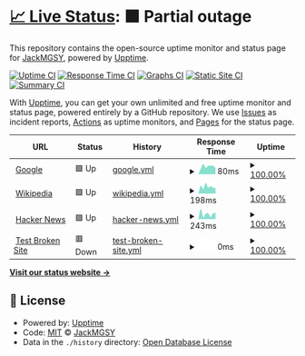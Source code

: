 # [📈 Live Status](https://JackMcLeanGSY.github.io/status-page): <!--live status--> **🟧 Partial outage**

This repository contains the open-source uptime monitor and status page for [JackMGSY](https://jackclean2015.wixsite.com/totalaviationyt), powered by [Upptime](https://github.com/upptime/upptime).

[![Uptime CI](https://github.com/JackMcLeanGSY/status-page/workflows/Uptime%20CI/badge.svg)](https://github.com/JackMcLeanGSY/status-page/actions?query=workflow%3A%22Uptime+CI%22)
[![Response Time CI](https://github.com/JackMcLeanGSY/status-page/workflows/Response%20Time%20CI/badge.svg)](https://github.com/JackMcLeanGSY/status-page/actions?query=workflow%3A%22Response+Time+CI%22)
[![Graphs CI](https://github.com/JackMcLeanGSY/status-page/workflows/Graphs%20CI/badge.svg)](https://github.com/JackMcLeanGSY/status-page/actions?query=workflow%3A%22Graphs+CI%22)
[![Static Site CI](https://github.com/JackMcLeanGSY/status-page/workflows/Static%20Site%20CI/badge.svg)](https://github.com/JackMcLeanGSY/status-page/actions?query=workflow%3A%22Static+Site+CI%22)
[![Summary CI](https://github.com/JackMcLeanGSY/status-page/workflows/Summary%20CI/badge.svg)](https://github.com/JackMcLeanGSY/status-page/actions?query=workflow%3A%22Summary+CI%22)

With [Upptime](https://upptime.js.org), you can get your own unlimited and free uptime monitor and status page, powered entirely by a GitHub repository. We use [Issues](https://github.com/JackMcLeanGSY/status-page/issues) as incident reports, [Actions](https://github.com/JackMcLeanGSY/status-page/actions) as uptime monitors, and [Pages](https://JackMcLeanGSY.github.io/status-page) for the status page.

<!--start: status pages-->
<!-- This summary is generated by Upptime (https://github.com/upptime/upptime) -->
<!-- Do not edit this manually, your changes will be overwritten -->
<!-- prettier-ignore -->
| URL | Status | History | Response Time | Uptime |
| --- | ------ | ------- | ------------- | ------ |
| <img alt="" src="https://icons.duckduckgo.com/ip3/www.google.com.ico" height="13"> [Google](https://www.google.com) | 🟩 Up | [google.yml](https://github.com/JackMcLeanGSY/status-page/commits/HEAD/history/google.yml) | <details><summary><img alt="Response time graph" src="./graphs/google/response-time-week.png" height="20"> 80ms</summary><br><a href="https://JackMcLeanGSY.github.io/status-page/history/google"><img alt="Response time 89" src="https://img.shields.io/endpoint?url=https%3A%2F%2Fraw.githubusercontent.com%2FJackMcLeanGSY%2Fstatus-page%2FHEAD%2Fapi%2Fgoogle%2Fresponse-time.json"></a><br><a href="https://JackMcLeanGSY.github.io/status-page/history/google"><img alt="24-hour response time 59" src="https://img.shields.io/endpoint?url=https%3A%2F%2Fraw.githubusercontent.com%2FJackMcLeanGSY%2Fstatus-page%2FHEAD%2Fapi%2Fgoogle%2Fresponse-time-day.json"></a><br><a href="https://JackMcLeanGSY.github.io/status-page/history/google"><img alt="7-day response time 80" src="https://img.shields.io/endpoint?url=https%3A%2F%2Fraw.githubusercontent.com%2FJackMcLeanGSY%2Fstatus-page%2FHEAD%2Fapi%2Fgoogle%2Fresponse-time-week.json"></a><br><a href="https://JackMcLeanGSY.github.io/status-page/history/google"><img alt="30-day response time 83" src="https://img.shields.io/endpoint?url=https%3A%2F%2Fraw.githubusercontent.com%2FJackMcLeanGSY%2Fstatus-page%2FHEAD%2Fapi%2Fgoogle%2Fresponse-time-month.json"></a><br><a href="https://JackMcLeanGSY.github.io/status-page/history/google"><img alt="1-year response time 89" src="https://img.shields.io/endpoint?url=https%3A%2F%2Fraw.githubusercontent.com%2FJackMcLeanGSY%2Fstatus-page%2FHEAD%2Fapi%2Fgoogle%2Fresponse-time-year.json"></a></details> | <details><summary><a href="https://JackMcLeanGSY.github.io/status-page/history/google">100.00%</a></summary><a href="https://JackMcLeanGSY.github.io/status-page/history/google"><img alt="All-time uptime 100.00%" src="https://img.shields.io/endpoint?url=https%3A%2F%2Fraw.githubusercontent.com%2FJackMcLeanGSY%2Fstatus-page%2FHEAD%2Fapi%2Fgoogle%2Fuptime.json"></a><br><a href="https://JackMcLeanGSY.github.io/status-page/history/google"><img alt="24-hour uptime 100.00%" src="https://img.shields.io/endpoint?url=https%3A%2F%2Fraw.githubusercontent.com%2FJackMcLeanGSY%2Fstatus-page%2FHEAD%2Fapi%2Fgoogle%2Fuptime-day.json"></a><br><a href="https://JackMcLeanGSY.github.io/status-page/history/google"><img alt="7-day uptime 100.00%" src="https://img.shields.io/endpoint?url=https%3A%2F%2Fraw.githubusercontent.com%2FJackMcLeanGSY%2Fstatus-page%2FHEAD%2Fapi%2Fgoogle%2Fuptime-week.json"></a><br><a href="https://JackMcLeanGSY.github.io/status-page/history/google"><img alt="30-day uptime 100.00%" src="https://img.shields.io/endpoint?url=https%3A%2F%2Fraw.githubusercontent.com%2FJackMcLeanGSY%2Fstatus-page%2FHEAD%2Fapi%2Fgoogle%2Fuptime-month.json"></a><br><a href="https://JackMcLeanGSY.github.io/status-page/history/google"><img alt="1-year uptime 100.00%" src="https://img.shields.io/endpoint?url=https%3A%2F%2Fraw.githubusercontent.com%2FJackMcLeanGSY%2Fstatus-page%2FHEAD%2Fapi%2Fgoogle%2Fuptime-year.json"></a></details>
| <img alt="" src="https://icons.duckduckgo.com/ip3/en.wikipedia.org.ico" height="13"> [Wikipedia](https://en.wikipedia.org) | 🟩 Up | [wikipedia.yml](https://github.com/JackMcLeanGSY/status-page/commits/HEAD/history/wikipedia.yml) | <details><summary><img alt="Response time graph" src="./graphs/wikipedia/response-time-week.png" height="20"> 198ms</summary><br><a href="https://JackMcLeanGSY.github.io/status-page/history/wikipedia"><img alt="Response time 206" src="https://img.shields.io/endpoint?url=https%3A%2F%2Fraw.githubusercontent.com%2FJackMcLeanGSY%2Fstatus-page%2FHEAD%2Fapi%2Fwikipedia%2Fresponse-time.json"></a><br><a href="https://JackMcLeanGSY.github.io/status-page/history/wikipedia"><img alt="24-hour response time 177" src="https://img.shields.io/endpoint?url=https%3A%2F%2Fraw.githubusercontent.com%2FJackMcLeanGSY%2Fstatus-page%2FHEAD%2Fapi%2Fwikipedia%2Fresponse-time-day.json"></a><br><a href="https://JackMcLeanGSY.github.io/status-page/history/wikipedia"><img alt="7-day response time 198" src="https://img.shields.io/endpoint?url=https%3A%2F%2Fraw.githubusercontent.com%2FJackMcLeanGSY%2Fstatus-page%2FHEAD%2Fapi%2Fwikipedia%2Fresponse-time-week.json"></a><br><a href="https://JackMcLeanGSY.github.io/status-page/history/wikipedia"><img alt="30-day response time 227" src="https://img.shields.io/endpoint?url=https%3A%2F%2Fraw.githubusercontent.com%2FJackMcLeanGSY%2Fstatus-page%2FHEAD%2Fapi%2Fwikipedia%2Fresponse-time-month.json"></a><br><a href="https://JackMcLeanGSY.github.io/status-page/history/wikipedia"><img alt="1-year response time 206" src="https://img.shields.io/endpoint?url=https%3A%2F%2Fraw.githubusercontent.com%2FJackMcLeanGSY%2Fstatus-page%2FHEAD%2Fapi%2Fwikipedia%2Fresponse-time-year.json"></a></details> | <details><summary><a href="https://JackMcLeanGSY.github.io/status-page/history/wikipedia">100.00%</a></summary><a href="https://JackMcLeanGSY.github.io/status-page/history/wikipedia"><img alt="All-time uptime 100.00%" src="https://img.shields.io/endpoint?url=https%3A%2F%2Fraw.githubusercontent.com%2FJackMcLeanGSY%2Fstatus-page%2FHEAD%2Fapi%2Fwikipedia%2Fuptime.json"></a><br><a href="https://JackMcLeanGSY.github.io/status-page/history/wikipedia"><img alt="24-hour uptime 100.00%" src="https://img.shields.io/endpoint?url=https%3A%2F%2Fraw.githubusercontent.com%2FJackMcLeanGSY%2Fstatus-page%2FHEAD%2Fapi%2Fwikipedia%2Fuptime-day.json"></a><br><a href="https://JackMcLeanGSY.github.io/status-page/history/wikipedia"><img alt="7-day uptime 100.00%" src="https://img.shields.io/endpoint?url=https%3A%2F%2Fraw.githubusercontent.com%2FJackMcLeanGSY%2Fstatus-page%2FHEAD%2Fapi%2Fwikipedia%2Fuptime-week.json"></a><br><a href="https://JackMcLeanGSY.github.io/status-page/history/wikipedia"><img alt="30-day uptime 100.00%" src="https://img.shields.io/endpoint?url=https%3A%2F%2Fraw.githubusercontent.com%2FJackMcLeanGSY%2Fstatus-page%2FHEAD%2Fapi%2Fwikipedia%2Fuptime-month.json"></a><br><a href="https://JackMcLeanGSY.github.io/status-page/history/wikipedia"><img alt="1-year uptime 100.00%" src="https://img.shields.io/endpoint?url=https%3A%2F%2Fraw.githubusercontent.com%2FJackMcLeanGSY%2Fstatus-page%2FHEAD%2Fapi%2Fwikipedia%2Fuptime-year.json"></a></details>
| <img alt="" src="https://icons.duckduckgo.com/ip3/news.ycombinator.com.ico" height="13"> [Hacker News](https://news.ycombinator.com) | 🟩 Up | [hacker-news.yml](https://github.com/JackMcLeanGSY/status-page/commits/HEAD/history/hacker-news.yml) | <details><summary><img alt="Response time graph" src="./graphs/hacker-news/response-time-week.png" height="20"> 243ms</summary><br><a href="https://JackMcLeanGSY.github.io/status-page/history/hacker-news"><img alt="Response time 280" src="https://img.shields.io/endpoint?url=https%3A%2F%2Fraw.githubusercontent.com%2FJackMcLeanGSY%2Fstatus-page%2FHEAD%2Fapi%2Fhacker-news%2Fresponse-time.json"></a><br><a href="https://JackMcLeanGSY.github.io/status-page/history/hacker-news"><img alt="24-hour response time 320" src="https://img.shields.io/endpoint?url=https%3A%2F%2Fraw.githubusercontent.com%2FJackMcLeanGSY%2Fstatus-page%2FHEAD%2Fapi%2Fhacker-news%2Fresponse-time-day.json"></a><br><a href="https://JackMcLeanGSY.github.io/status-page/history/hacker-news"><img alt="7-day response time 243" src="https://img.shields.io/endpoint?url=https%3A%2F%2Fraw.githubusercontent.com%2FJackMcLeanGSY%2Fstatus-page%2FHEAD%2Fapi%2Fhacker-news%2Fresponse-time-week.json"></a><br><a href="https://JackMcLeanGSY.github.io/status-page/history/hacker-news"><img alt="30-day response time 295" src="https://img.shields.io/endpoint?url=https%3A%2F%2Fraw.githubusercontent.com%2FJackMcLeanGSY%2Fstatus-page%2FHEAD%2Fapi%2Fhacker-news%2Fresponse-time-month.json"></a><br><a href="https://JackMcLeanGSY.github.io/status-page/history/hacker-news"><img alt="1-year response time 280" src="https://img.shields.io/endpoint?url=https%3A%2F%2Fraw.githubusercontent.com%2FJackMcLeanGSY%2Fstatus-page%2FHEAD%2Fapi%2Fhacker-news%2Fresponse-time-year.json"></a></details> | <details><summary><a href="https://JackMcLeanGSY.github.io/status-page/history/hacker-news">100.00%</a></summary><a href="https://JackMcLeanGSY.github.io/status-page/history/hacker-news"><img alt="All-time uptime 99.99%" src="https://img.shields.io/endpoint?url=https%3A%2F%2Fraw.githubusercontent.com%2FJackMcLeanGSY%2Fstatus-page%2FHEAD%2Fapi%2Fhacker-news%2Fuptime.json"></a><br><a href="https://JackMcLeanGSY.github.io/status-page/history/hacker-news"><img alt="24-hour uptime 100.00%" src="https://img.shields.io/endpoint?url=https%3A%2F%2Fraw.githubusercontent.com%2FJackMcLeanGSY%2Fstatus-page%2FHEAD%2Fapi%2Fhacker-news%2Fuptime-day.json"></a><br><a href="https://JackMcLeanGSY.github.io/status-page/history/hacker-news"><img alt="7-day uptime 100.00%" src="https://img.shields.io/endpoint?url=https%3A%2F%2Fraw.githubusercontent.com%2FJackMcLeanGSY%2Fstatus-page%2FHEAD%2Fapi%2Fhacker-news%2Fuptime-week.json"></a><br><a href="https://JackMcLeanGSY.github.io/status-page/history/hacker-news"><img alt="30-day uptime 100.00%" src="https://img.shields.io/endpoint?url=https%3A%2F%2Fraw.githubusercontent.com%2FJackMcLeanGSY%2Fstatus-page%2FHEAD%2Fapi%2Fhacker-news%2Fuptime-month.json"></a><br><a href="https://JackMcLeanGSY.github.io/status-page/history/hacker-news"><img alt="1-year uptime 99.97%" src="https://img.shields.io/endpoint?url=https%3A%2F%2Fraw.githubusercontent.com%2FJackMcLeanGSY%2Fstatus-page%2FHEAD%2Fapi%2Fhacker-news%2Fuptime-year.json"></a></details>
| <img alt="" src="https://icons.duckduckgo.com/ip3/thissitedoesnotexist.koj.co.ico" height="13"> [Test Broken Site](https://thissitedoesnotexist.koj.co) | 🟥 Down | [test-broken-site.yml](https://github.com/JackMcLeanGSY/status-page/commits/HEAD/history/test-broken-site.yml) | <details><summary><img alt="Response time graph" src="./graphs/test-broken-site/response-time-week.png" height="20"> 0ms</summary><br><a href="https://JackMcLeanGSY.github.io/status-page/history/test-broken-site"><img alt="Response time 0" src="https://img.shields.io/endpoint?url=https%3A%2F%2Fraw.githubusercontent.com%2FJackMcLeanGSY%2Fstatus-page%2FHEAD%2Fapi%2Ftest-broken-site%2Fresponse-time.json"></a><br><a href="https://JackMcLeanGSY.github.io/status-page/history/test-broken-site"><img alt="24-hour response time 0" src="https://img.shields.io/endpoint?url=https%3A%2F%2Fraw.githubusercontent.com%2FJackMcLeanGSY%2Fstatus-page%2FHEAD%2Fapi%2Ftest-broken-site%2Fresponse-time-day.json"></a><br><a href="https://JackMcLeanGSY.github.io/status-page/history/test-broken-site"><img alt="7-day response time 0" src="https://img.shields.io/endpoint?url=https%3A%2F%2Fraw.githubusercontent.com%2FJackMcLeanGSY%2Fstatus-page%2FHEAD%2Fapi%2Ftest-broken-site%2Fresponse-time-week.json"></a><br><a href="https://JackMcLeanGSY.github.io/status-page/history/test-broken-site"><img alt="30-day response time 0" src="https://img.shields.io/endpoint?url=https%3A%2F%2Fraw.githubusercontent.com%2FJackMcLeanGSY%2Fstatus-page%2FHEAD%2Fapi%2Ftest-broken-site%2Fresponse-time-month.json"></a><br><a href="https://JackMcLeanGSY.github.io/status-page/history/test-broken-site"><img alt="1-year response time 0" src="https://img.shields.io/endpoint?url=https%3A%2F%2Fraw.githubusercontent.com%2FJackMcLeanGSY%2Fstatus-page%2FHEAD%2Fapi%2Ftest-broken-site%2Fresponse-time-year.json"></a></details> | <details><summary><a href="https://JackMcLeanGSY.github.io/status-page/history/test-broken-site">100.00%</a></summary><a href="https://JackMcLeanGSY.github.io/status-page/history/test-broken-site"><img alt="All-time uptime 100.00%" src="https://img.shields.io/endpoint?url=https%3A%2F%2Fraw.githubusercontent.com%2FJackMcLeanGSY%2Fstatus-page%2FHEAD%2Fapi%2Ftest-broken-site%2Fuptime.json"></a><br><a href="https://JackMcLeanGSY.github.io/status-page/history/test-broken-site"><img alt="24-hour uptime 100.00%" src="https://img.shields.io/endpoint?url=https%3A%2F%2Fraw.githubusercontent.com%2FJackMcLeanGSY%2Fstatus-page%2FHEAD%2Fapi%2Ftest-broken-site%2Fuptime-day.json"></a><br><a href="https://JackMcLeanGSY.github.io/status-page/history/test-broken-site"><img alt="7-day uptime 100.00%" src="https://img.shields.io/endpoint?url=https%3A%2F%2Fraw.githubusercontent.com%2FJackMcLeanGSY%2Fstatus-page%2FHEAD%2Fapi%2Ftest-broken-site%2Fuptime-week.json"></a><br><a href="https://JackMcLeanGSY.github.io/status-page/history/test-broken-site"><img alt="30-day uptime 100.00%" src="https://img.shields.io/endpoint?url=https%3A%2F%2Fraw.githubusercontent.com%2FJackMcLeanGSY%2Fstatus-page%2FHEAD%2Fapi%2Ftest-broken-site%2Fuptime-month.json"></a><br><a href="https://JackMcLeanGSY.github.io/status-page/history/test-broken-site"><img alt="1-year uptime 100.00%" src="https://img.shields.io/endpoint?url=https%3A%2F%2Fraw.githubusercontent.com%2FJackMcLeanGSY%2Fstatus-page%2FHEAD%2Fapi%2Ftest-broken-site%2Fuptime-year.json"></a></details>

<!--end: status pages-->

[**Visit our status website →**](https://JackMcLeanGSY.github.io/status-page)

## 📄 License

- Powered by: [Upptime](https://github.com/upptime/upptime)
- Code: [MIT](./LICENSE) © [JackMGSY](https://jackclean2015.wixsite.com/totalaviationyt)
- Data in the `./history` directory: [Open Database License](https://opendatacommons.org/licenses/odbl/1-0/)
